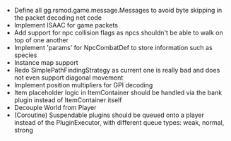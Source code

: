 - Define all gg.rsmod.game.message.Messages to avoid byte skipping in the packet decoding net code
- Implement ISAAC for game packets
- Add support for npc collision flags as npcs shouldn't be able to walk on top of one another
- Implement 'params' for NpcCombatDef to store information such as species
- Instance map support
- Redo SimplePathFindingStrategy as current one is really bad and does not even support diagonal movement
- Implement position multipliers for GPI decoding
- Item placeholder logic in ItemContainer should be handled via the bank plugin instead of ItemContainer itself
- Decouple World from Player
- (Coroutine) Suspendable plugins should be queued onto a player instead of the PluginExecutor, with different queue types: weak, normal, strong